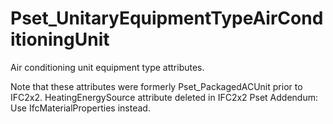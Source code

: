 # Pset_UnitaryEquipmentTypeAirConditioningUnit

Air conditioning unit equipment type attributes.
<!-- end of short definition -->

Note that these attributes were formerly Pset_PackagedACUnit prior to IFC2x2.
HeatingEnergySource attribute deleted in IFC2x2 Pset Addendum: Use IfcMaterialProperties instead.
